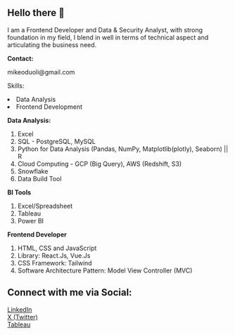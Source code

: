 

<h2>Hello there 👋</h2> 

I am a Frontend Developer and Data & Security Analyst, with strong foundation in my field, I blend in well in terms of technical aspect and articulating the business need.

<strong>Contact:</strong>
<p class="fa-solid fa-email">mikeoduoli@gmail.com</p>
<p class="fa-solid fa-phone"></p>


<bold>Skills:</bold>
<li>Data Analysis</li>
<li>Frontend Development</li>

<strong>Data Analysis:</strong>
1. Excel
2. SQL - PostgreSQL, MySQL
3. Python for Data Analysis (Pandas, NumPy, Matplotlib(plotly), Seaborn) || R 
4. Cloud Computing - GCP (Big Query), AWS (Redshift, S3)
5. Snowflake
6. Data Build Tool

<strong>BI Tools</strong>
1. Excel/Spreadsheet
2. Tableau
3. Power BI


<strong>Frontend Developer</strong>
1. HTML, CSS and JavaScript
2. Library: React.Js, Vue.Js
3. CSS Framework: Tailwind
4. Software Architecture Pattern: Model View Controller (MVC)

<h2>Connect with me via Social:</h2>
<a href="https://www.linkedin.com/in/obed-oduoli/"><i class="fa-brands fa-linkedin"></i>LinkedIn</a>
<br>
<a href="https://twitter.com/obed_m16"><i class="fa-brands fa-x-twitter"></i>X (Twitter)</a>
<br>
<a href="https://public.tableau.com/app/profile/obed.oduoli/vizzes">Tableau</a>

